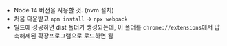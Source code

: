 - Node 14 버전을 사용할 것. (nvm 설치)
- 처음 다운받고 `npm install` -> `npx webpack`
- 빌드에 성공하면 dist 폴더가 생성되는데, 이 폴더를 `chrome://extensions`에서 압축해제된 확장프로그램으로 로드하면 됨
